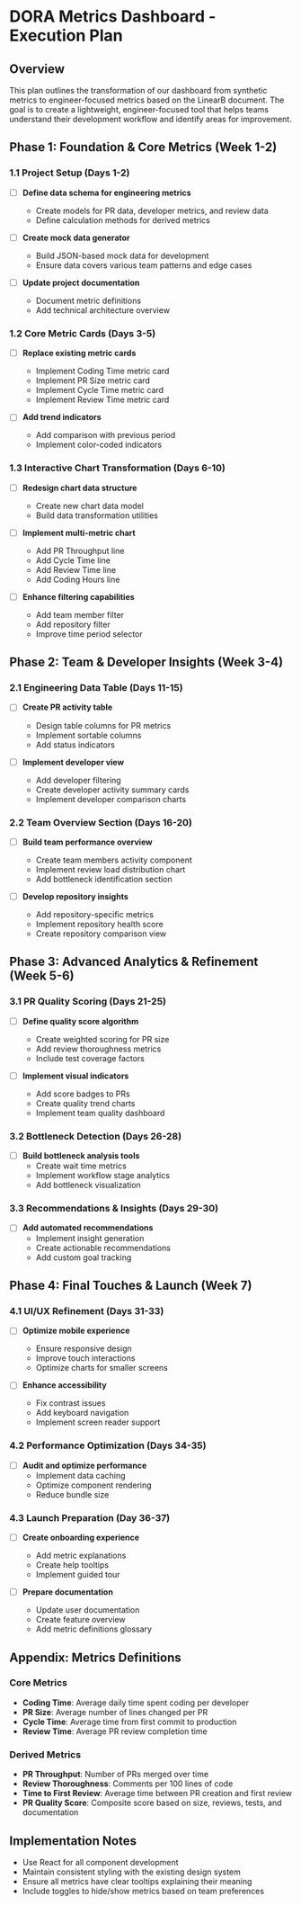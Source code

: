 # DORA Metrics Dashboard - Execution Plan

## Overview
This plan outlines the transformation of our dashboard from synthetic metrics to engineer-focused metrics based on the LinearB document. The goal is to create a lightweight, engineer-focused tool that helps teams understand their development workflow and identify areas for improvement.

## Phase 1: Foundation & Core Metrics (Week 1-2)

### 1.1 Project Setup (Days 1-2)
- [ ] **Define data schema for engineering metrics**
  - Create models for PR data, developer metrics, and review data
  - Define calculation methods for derived metrics

- [ ] **Create mock data generator**
  - Build JSON-based mock data for development
  - Ensure data covers various team patterns and edge cases

- [ ] **Update project documentation**
  - Document metric definitions
  - Add technical architecture overview

### 1.2 Core Metric Cards (Days 3-5)
- [ ] **Replace existing metric cards**
  - Implement Coding Time metric card
  - Implement PR Size metric card
  - Implement Cycle Time metric card
  - Implement Review Time metric card

- [ ] **Add trend indicators**
  - Add comparison with previous period
  - Implement color-coded indicators

### 1.3 Interactive Chart Transformation (Days 6-10)
- [ ] **Redesign chart data structure**
  - Create new chart data model
  - Build data transformation utilities

- [ ] **Implement multi-metric chart**
  - Add PR Throughput line
  - Add Cycle Time line
  - Add Review Time line
  - Add Coding Hours line

- [ ] **Enhance filtering capabilities**
  - Add team member filter
  - Add repository filter
  - Improve time period selector

## Phase 2: Team & Developer Insights (Week 3-4)

### 2.1 Engineering Data Table (Days 11-15)
- [ ] **Create PR activity table**
  - Design table columns for PR metrics
  - Implement sortable columns
  - Add status indicators

- [ ] **Implement developer view**
  - Add developer filtering
  - Create developer activity summary cards
  - Implement developer comparison charts

### 2.2 Team Overview Section (Days 16-20)
- [ ] **Build team performance overview**
  - Create team members activity component
  - Implement review load distribution chart
  - Add bottleneck identification section

- [ ] **Develop repository insights**
  - Add repository-specific metrics
  - Implement repository health score
  - Create repository comparison view

## Phase 3: Advanced Analytics & Refinement (Week 5-6)

### 3.1 PR Quality Scoring (Days 21-25)
- [ ] **Define quality score algorithm**
  - Create weighted scoring for PR size
  - Add review thoroughness metrics
  - Include test coverage factors

- [ ] **Implement visual indicators**
  - Add score badges to PRs
  - Create quality trend charts
  - Implement team quality dashboard

### 3.2 Bottleneck Detection (Days 26-28)
- [ ] **Build bottleneck analysis tools**
  - Create wait time metrics
  - Implement workflow stage analytics
  - Add bottleneck visualization

### 3.3 Recommendations & Insights (Days 29-30)
- [ ] **Add automated recommendations**
  - Implement insight generation
  - Create actionable recommendations
  - Add custom goal tracking

## Phase 4: Final Touches & Launch (Week 7)

### 4.1 UI/UX Refinement (Days 31-33)
- [ ] **Optimize mobile experience**
  - Ensure responsive design
  - Improve touch interactions
  - Optimize charts for smaller screens

- [ ] **Enhance accessibility**
  - Fix contrast issues
  - Add keyboard navigation
  - Implement screen reader support

### 4.2 Performance Optimization (Days 34-35)
- [ ] **Audit and optimize performance**
  - Implement data caching
  - Optimize component rendering
  - Reduce bundle size

### 4.3 Launch Preparation (Day 36-37)
- [ ] **Create onboarding experience**
  - Add metric explanations
  - Create help tooltips
  - Implement guided tour

- [ ] **Prepare documentation**
  - Update user documentation
  - Create feature overview
  - Add metric definitions glossary

## Appendix: Metrics Definitions

### Core Metrics
- **Coding Time**: Average daily time spent coding per developer
- **PR Size**: Average number of lines changed per PR
- **Cycle Time**: Average time from first commit to production
- **Review Time**: Average PR review completion time

### Derived Metrics
- **PR Throughput**: Number of PRs merged over time
- **Review Thoroughness**: Comments per 100 lines of code
- **Time to First Review**: Average time between PR creation and first review
- **PR Quality Score**: Composite score based on size, reviews, tests, and documentation

## Implementation Notes
- Use React for all component development
- Maintain consistent styling with the existing design system
- Ensure all metrics have clear tooltips explaining their meaning
- Include toggles to hide/show metrics based on team preferences 